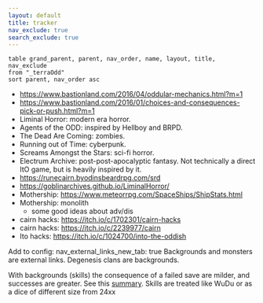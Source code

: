 ```yaml
---
layout: default
title: tracker
nav_exclude: true
search_exclude: true
---
```


```dataview
table grand_parent, parent, nav_order, name, layout, title, nav_exclude
from "_terraOdd"
sort parent, nav_order asc
```

- https://www.bastionland.com/2016/04/oddular-mechanics.html?m=1
- https://www.bastionland.com/2016/01/choices-and-consequences-pick-or-push.html?m=1
- Liminal Horror: modern era horror.
- Agents of the ODD: inspired by Hellboy and BRPD.
- The Dead Are Coming: zombies. 
- Running out of Time: cyberpunk. 
- Screams Amongst the Stars: sci-fi horror. 
- Electrum Archive: post-post-apocalyptic fantasy. Not technically a direct ItO game, but is heavily inspired by it.
- https://runecairn.byodinsbeardrpg.com/srd
- https://goblinarchives.github.io/LiminalHorror/
- Mothership: https://www.meteorrpg.com/SpaceShips/ShipStats.html
- Mothership: monolith
	- some good ideas about adv/dis
- cairn hacks: https://itch.io/c/1702301/cairn-hacks
- cairn hacks: https://itch.io/c/2239977/cairn
- Ito hacks: https://itch.io/c/1024700/into-the-oddish


Add to config: nav_external_links_new_tab: true
Backgrounds and monsters are external links. Degenesis clans are backgrounds.


With backgrounds (skills) the consequence of a failed save are milder, and successes are greater. See this [summary](https://dreamingdragonslayer.wordpress.com/2020/03/28/advantage-and-impact/).
Skills are treated like WuDu or as a dice of different size from 24xx
